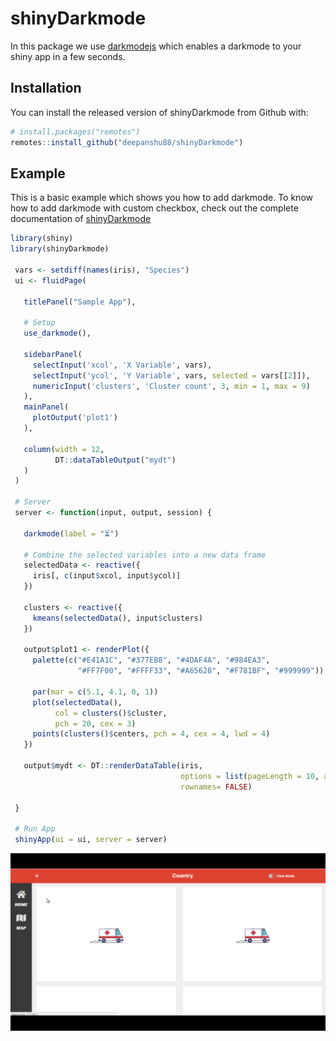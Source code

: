 
<!-- README.md is generated from README.Rmd. Please edit that file -->

# shinyDarkmode

<!-- badges: start -->

<!-- badges: end -->

In this package we use [darkmodejs](https://darkmodejs.learn.uno/) which
enables a darkmode to your shiny app in a few seconds.

## Installation

You can install the released version of shinyDarkmode from Github with:

``` r
# install.packages("remotes")
remotes::install_github("deepanshu88/shinyDarkmode")
```

## Example

This is a basic example which shows you how to add darkmode. To know how
to add darkmode with custom checkbox, check out the complete
documentation of [shinyDarkmode](https://listendata.com/)

``` r
library(shiny)
library(shinyDarkmode)
 
 vars <- setdiff(names(iris), "Species")
 ui <- fluidPage(

   titlePanel("Sample App"),

   # Setup
   use_darkmode(),

   sidebarPanel(
     selectInput('xcol', 'X Variable', vars),
     selectInput('ycol', 'Y Variable', vars, selected = vars[[2]]),
     numericInput('clusters', 'Cluster count', 3, min = 1, max = 9)
   ),
   mainPanel(
     plotOutput('plot1')
   ),

   column(width = 12,
          DT::dataTableOutput("mydt")
   )
 )

 # Server
 server <- function(input, output, session) {

   darkmode(label = "⏳")

   # Combine the selected variables into a new data frame
   selectedData <- reactive({
     iris[, c(input$xcol, input$ycol)]
   })

   clusters <- reactive({
     kmeans(selectedData(), input$clusters)
   })

   output$plot1 <- renderPlot({
     palette(c("#E41A1C", "#377EB8", "#4DAF4A", "#984EA3",
               "#FF7F00", "#FFFF33", "#A65628", "#F781BF", "#999999"))

     par(mar = c(5.1, 4.1, 0, 1))
     plot(selectedData(),
          col = clusters()$cluster,
          pch = 20, cex = 3)
     points(clusters()$centers, pch = 4, cex = 4, lwd = 4)
   })

   output$mydt <- DT::renderDataTable(iris,
                                      options = list(pageLength = 10, autoWidth = TRUE),
                                      rownames= FALSE)

 }

 # Run App
 shinyApp(ui = ui, server = server)
```
![](inst/darkmodeUpdated.gif)
